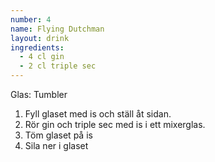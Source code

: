 ```yaml
---
number: 4
name: Flying Dutchman
layout: drink
ingredients: 
  - 4 cl gin
  - 2 cl triple sec
---
```


Glas: Tumbler

1) Fyll glaset med is och ställ åt sidan. 
2) Rör gin och triple sec med is i ett mixerglas. 
3) Töm glaset på is
4) Sila ner i glaset